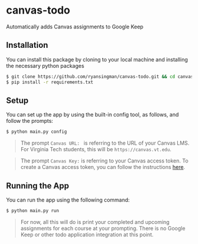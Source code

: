 # canvas-todo
Automatically adds Canvas assignments to Google Keep

## Installation

You can install this package by cloning to your local machine and installing the necessary python packages

```bash
$ git clone https://github.com/ryansingman/canvas-todo.git && cd canvas-todo
$ pip install -r requirements.txt
```

## Setup

You can set up the app by using the built-in config tool, as follows, and follow the prompts:

```bash
$ python main.py config
```

> The prompt `Canvas URL: ` is referring to the URL of your Canvas LMS. For Virginia Tech students, this will be `https://canvas.vt.edu`.

> The prompt `Canvas Key:` is referring to your Canvas access token. To create a Canvas access token, you can follow the instructions [here](https://community.canvaslms.com/t5/Student-Guide/How-do-I-manage-API-access-tokens-as-a-student/ta-p/273).

## Running the App

You can run the app using the following command:

```bash
$ python main.py run
```

> For now, all this will do is print your completed and upcoming assignments for each course at your prompting. There is no Google Keep or other todo application integration at this point.